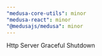 ```yaml
---
"medusa-core-utils": minor
"medusa-react": minor
"@medusajs/medusa": minor
---
```


Http Server Graceful Shutdown
